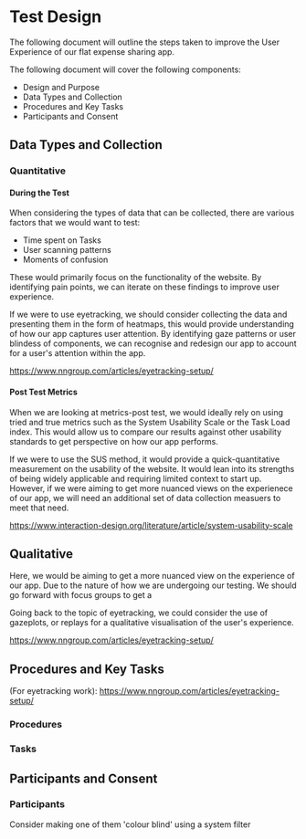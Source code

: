 # Test Design

The following document will outline the steps taken to improve the User Experience of our flat expense sharing app.

The following document will cover the following components:
* Design and Purpose
* Data Types and Collection
* Procedures and Key Tasks 
* Participants and Consent


## Data Types and Collection

### Quantitative
#### During the Test
When considering the types of data that can be collected, there are various factors that we would want to test:
* Time spent on Tasks
* User scanning patterns
* Moments of confusion

These would primarily focus on the functionality of the website. By identifying pain points, we can iterate on these findings to improve user experience.

If we were to use eyetracking, we should consider collecting the data and presenting them in the form of heatmaps, this would provide understanding of how our app captures user attention. By identifying gaze patterns or user blindess of components, we can recognise and redesign our app to account for a user's attention within the app.

https://www.nngroup.com/articles/eyetracking-setup/


#### Post Test Metrics
When we are looking at metrics-post test, we would ideally rely on using tried and true metrics such as the System Usability Scale or the Task Load index. This would allow us to compare our results against other usability standards to get perspective on how our app performs.

If we were to use the SUS method, it would provide a quick-quantitative measurement on the usability of the website. It would lean into its strengths of being widely applicable and requiring limited context to start up. However, if we were aiming to get more nuanced views on the experienece of our app, we will need an additional set of data collection measuers to meet that need.

https://www.interaction-design.org/literature/article/system-usability-scale

## Qualitative
Here, we would be aiming to get a more nuanced view on the experience of our app. Due to the nature of how we are undergoing our testing. We should go forward with focus groups to get a 

Going back to the topic of eyetracking, we could consider the use of gazeplots, or replays for a qualitative visualisation of the user's experience.

https://www.nngroup.com/articles/eyetracking-setup/

## Procedures and Key Tasks

(For eyetracking work): https://www.nngroup.com/articles/eyetracking-setup/

### Procedures


### Tasks


## Participants and Consent

### Participants
Consider making one of them 'colour blind' using a system filter





